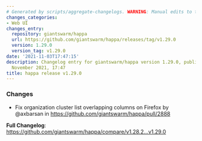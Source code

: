 ```yaml
---
# Generated by scripts/aggregate-changelogs. WARNING: Manual edits to this files will be overwritten.
changes_categories:
- Web UI
changes_entry:
  repository: giantswarm/happa
  url: https://github.com/giantswarm/happa/releases/tag/v1.29.0
  version: 1.29.0
  version_tag: v1.29.0
date: '2021-11-03T17:47:15'
description: Changelog entry for giantswarm/happa version 1.29.0, published on 03
  November 2021, 17:47
title: happa release v1.29.0
---
```


### Changes

* Fix organization cluster list overlapping columns on Firefox by @axbarsan in https://github.com/giantswarm/happa/pull/2888


**Full Changelog**: https://github.com/giantswarm/happa/compare/v1.28.2...v1.29.0
